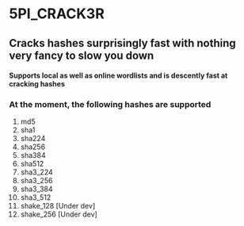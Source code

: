 # 5PI_CRACK3R
## Cracks hashes surprisingly fast with nothing very fancy to slow you down   

#### Supports local as well as online wordlists and is descently fast at cracking hashes


### At the moment, the following hashes are supported 

1)  md5
2)  sha1
3)  sha224
4)  sha256
5)  sha384
6)  sha512
7)  sha3_224
8)  sha3_256
9)  sha3_384
10)  sha3_512
11) shake_128 [Under dev]
12) shake_256 [Under dev]
